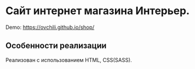 # Сайт интернет магазина Интерьер. 

Demo: https://ovchili.github.io/shop/

## Особенности реализации
 Реализован с использованием HTML, CSS(SASS). 

